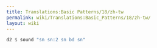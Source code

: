 ```yaml
---
title: Translations:Basic Patterns/18/zh-tw
permalink: wiki/Translations:Basic_Patterns/18/zh-tw/
layout: wiki
---
```


``` Haskell
d2 $ sound "sn sn:2 sn bd sn"
```
